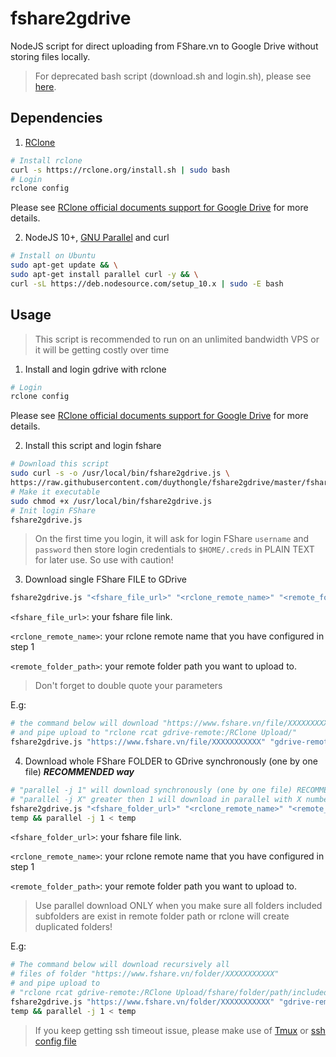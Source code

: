 # fshare2gdrive
NodeJS script for direct uploading from FShare.vn to Google Drive without storing files locally.
> For deprecated bash script (download.sh and login.sh), please see [here](https://github.com/duythongle/fshare2gdrive/blob/0cead7f9229fe6e54b2e9e81add0f6da4bdf453b/README.md).

## Dependencies

1. [RClone](https://rclone.org)

```bash
# Install rclone
curl -s https://rclone.org/install.sh | sudo bash
# Login
rclone config
```

Please see [RClone official documents support for Google Drive](https://rclone.org/drive/) for more details.

2. NodeJS 10+, [GNU Parallel](https://www.gnu.org/software/parallel/) and curl

``` bash
# Install on Ubuntu
sudo apt-get update && \
sudo apt-get install parallel curl -y && \
curl -sL https://deb.nodesource.com/setup_10.x | sudo -E bash
```

## Usage

> This script is recommended to run on an unlimited bandwidth VPS or it will be getting costly over time

1. Install and login gdrive with rclone

``` bash
# Login
rclone config

```

Please see [RClone official documents support for Google Drive](https://rclone.org/drive/) for more details.

2. Install this script and login fshare

``` bash
# Download this script
sudo curl -s -o /usr/local/bin/fshare2gdrive.js \
https://raw.githubusercontent.com/duythongle/fshare2gdrive/master/fshare2gdrive.js
# Make it executable
sudo chmod +x /usr/local/bin/fshare2gdrive.js
# Init login FShare
fshare2gdrive.js

```

> On the first time you login, it will ask for login FShare `username` and `password` then store login credentials to `$HOME/.creds` in PLAIN TEXT for later use. So use with caution!

3. Download single FShare FILE to GDrive

``` bash
fshare2gdrive.js "<fshare_file_url>" "<rclone_remote_name>" "<remote_folder_path>"

```

`<fshare_file_url>`: your fshare file link.

`<rclone_remote_name>`: your rclone remote name that you have configured in step 1

`<remote_folder_path>`: your remote folder path you want to upload to.
> Don't forget to double quote your parameters

E.g:

``` bash
# the command below will download "https://www.fshare.vn/file/XXXXXXXXXXX"
# and pipe upload to "rclone rcat gdrive-remote:/RClone Upload/"
fshare2gdrive.js "https://www.fshare.vn/file/XXXXXXXXXXX" "gdrive-remote" "/RClone Upload/"
```

4. Download whole FShare FOLDER to GDrive synchronously (one by one file) ***RECOMMENDED way***

``` bash
# "parallel -j 1" will download synchronously (one by one file) RECOMMENDED!
# "parallel -j X" greater then 1 will download in parallel with X number of simultaneous jobs
fshare2gdrive.js "<fshare_folder_url>" "<rclone_remote_name>" "<remote_folder_path>" > \
temp && parallel -j 1 < temp
```

`<fshare_folder_url>`: your fshare file link.

`<rclone_remote_name>`: your rclone remote name that you have configured in step 1

`<remote_folder_path>`: your remote folder path you want to upload to.
> Use parallel download ONLY when you make sure all folders included subfolders are exist in remote folder path or rclone will create duplicated folders!

E.g:

``` bash
# The command below will download recursively all
# files of folder "https://www.fshare.vn/folder/XXXXXXXXXXX"
# and pipe upload to
# "rclone rcat gdrive-remote:/RClone Upload/fshare/folder/path/included/subfolder"
fshare2gdrive.js "https://www.fshare.vn/folder/XXXXXXXXXXX" "gdrive-remote" "/RClone Upload/" > \
temp && parallel -j 1 < temp

```

> If you keep getting ssh timeout issue, please make use of [Tmux](https://hackernoon.com/a-gentle-introduction-to-tmux-8d784c404340) or [ssh config file](https://stackoverflow.com/questions/25084288/keep-ssh-session-alive)
